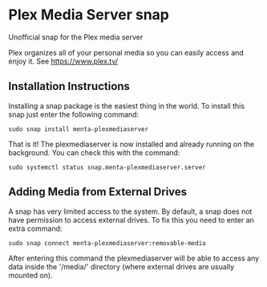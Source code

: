 # Plex Media Server snap

Unofficial snap for the Plex media server

Plex organizes all of your personal media so you can easily
access and enjoy it. See https://www.plex.tv/

## Installation Instructions ##

Installing a snap package is the easiest thing in the world. To install this snap just enter the following command:

    sudo snap install menta-plexmediaserver
    
That is it! The plexmediaserver is now installed and already running on the background. You can check this with the command:

    sudo systemctl status snap.menta-plexmediaserver.server
    
## Adding Media from External Drives ##

A snap has very limited access to the system. By default, a snap does not have permission to access external drives. To fix this you need to enter an extra command:

    sudo snap connect menta-plexmediaserver:removable-media
    
After entering this command the plexmediaserver will be able to access any data inside the '/media/' directory (where external drives are usually mounted on).
